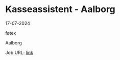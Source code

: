 # Kasseassistent - Aalborg
17-07-2024

føtex

Aalborg

Job URL: [link](https://sallinggroup.com/job/ledige-stillinger/d0c1e91e-3bfa-4724-a58c-085af1febc8a)


